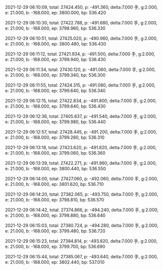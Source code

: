 2021-12-29 06:10:09, total: 27424.450, p: -491.360, delta:7.000 手, g:2.000, e: 21.000, b: -168.000, ep: 3800.000, bp: 536.420

2021-12-29 06:10:30, total: 27422.788, p: -491.680, delta:7.000 手, g:2.000, e: 21.000, b: -168.000, ep: 3798.960, bp: 536.330

2021-12-29 06:10:51, total: 27425.020, p: -490.960, delta:7.000 手, g:2.000, e: 21.000, b: -168.000, ep: 3800.480, bp: 536.430

2021-12-29 06:11:12, total: 27421.934, p: -491.500, delta:7.000 手, g:2.000, e: 21.000, b: -168.000, ep: 3799.940, bp: 536.430

2021-12-29 06:11:34, total: 27430.120, p: -491.060, delta:7.000 手, g:2.000, e: 21.000, b: -168.000, ep: 3799.340, bp: 536.300

2021-12-29 06:11:55, total: 27424.315, p: -491.080, delta:7.000 手, g:2.000, e: 21.000, b: -168.000, ep: 3799.640, bp: 536.340

2021-12-29 06:12:15, total: 27422.834, p: -491.800, delta:7.000 手, g:2.000, e: 21.000, b: -168.000, ep: 3799.640, bp: 536.430

2021-12-29 06:12:36, total: 27405.637, p: -491.540, delta:7.000 手, g:2.000, e: 21.000, b: -168.000, ep: 3799.980, bp: 536.440

2021-12-29 06:12:57, total: 27428.445, p: -491.200, delta:7.000 手, g:2.000, e: 21.000, b: -168.000, ep: 3799.280, bp: 536.310

2021-12-29 06:13:18, total: 27423.620, p: -491.820, delta:7.000 手, g:2.000, e: 21.000, b: -168.000, ep: 3799.060, bp: 536.360

2021-12-29 06:13:39, total: 27422.271, p: -491.960, delta:7.000 手, g:2.000, e: 21.000, b: -168.000, ep: 3800.440, bp: 536.550

2021-12-29 06:14:00, total: 27427.060, p: -492.060, delta:7.000 手, g:2.000, e: 21.000, b: -168.000, ep: 3801.620, bp: 536.710

2021-12-29 06:14:20, total: 27382.065, p: -493.750, delta:7.000 手, g:2.000, e: 21.000, b: -168.000, ep: 3798.810, bp: 536.570

2021-12-29 06:14:42, total: 27374.866, p: -494.240, delta:7.000 手, g:2.000, e: 21.000, b: -168.000, ep: 3798.880, bp: 536.640

2021-12-29 06:15:03, total: 27380.724, p: -494.280, delta:7.000 手, g:2.000, e: 21.000, b: -168.000, ep: 3799.480, bp: 536.720

2021-12-29 06:15:23, total: 27384.814, p: -493.820, delta:7.000 手, g:2.000, e: 21.000, b: -168.000, ep: 3799.700, bp: 536.690

2021-12-29 06:15:44, total: 27385.067, p: -493.640, delta:7.000 手, g:2.000, e: 21.000, b: -168.000, ep: 3802.440, bp: 537.010